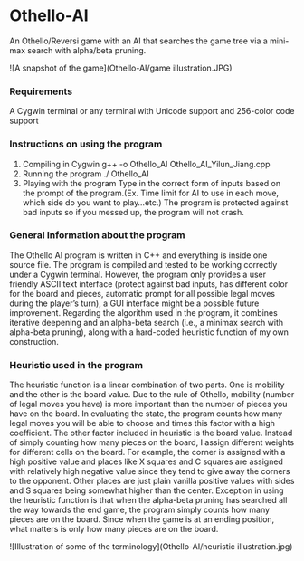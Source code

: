 # Othello-AI

An Othello/Reversi game with an AI that searches the game tree via a mini-max search with alpha/beta pruning.

![A snapshot of the game](Othello-AI/game illustration.JPG)   
      
### Requirements

A Cygwin terminal or any terminal with Unicode support and 256-color code support

### Instructions on using the program
1.	Compiling in Cygwin
g++ -o Othello_AI Othello_AI_Yilun_Jiang.cpp 
2.	Running the program
./ Othello_AI
3.	Playing with the program
Type in the correct form of inputs based on the prompt of the program.(Ex. Time limit for AI to use in each move, which side do you want to play…etc.) The program is protected against bad inputs so if you messed up, the program will not crash.

### General Information about the program	
The Othello AI program is written in C++ and everything is inside one source file. The program is compiled and tested to be working correctly under a Cygwin terminal. However, the program only provides a user friendly ASCII text interface (protect against bad inputs, has different color for the board and pieces, automatic prompt for all possible legal moves during the player’s turn), a GUI interface might be a possible future improvement. Regarding the algorithm used in the program, it combines iterative deepening and an alpha-beta search (i.e., a minimax search with alpha-beta pruning), along with a hard-coded heuristic function of my own construction. 

### Heuristic used in the program
The heuristic function is a linear combination of two parts. One is mobility and the other is the board value. Due to the rule of Othello, mobility (number of legal moves you have) is more important than the number of pieces you have on the board. In evaluating the state, the program counts how many legal moves you will be able to choose and times this factor with a high coefficient. The other factor included in heuristic is the board value. Instead of simply counting how many pieces on the board, I assign different weights for different cells on the board. For example, the corner is assigned with a high positive value and places like X squares and C squares are assigned with relatively high negative value since they tend to give away the corners to the opponent. Other places are just plain vanilla positive values with sides and S squares being somewhat higher than the center.
Exception in using the heuristic function is that when the alpha-beta pruning has searched all the way towards the end game, the program simply counts how many pieces are on the board. Since when the game is at an ending position, what matters is only how many pieces are on the board. 


![Illustration of some of the terminology](Othello-AI/heuristic illustration.jpg)
      
